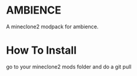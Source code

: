 # AMBIENCE
A mineclone2 modpack for ambience.

# How To Install
go to your mineclone2 mods folder and do a git pull
